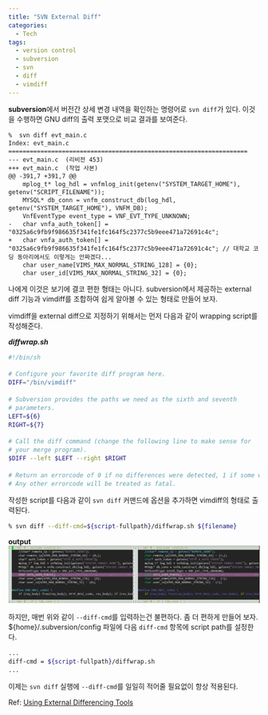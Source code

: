 ```yaml
---
title: "SVN External Diff"
categories:
  - Tech
tags:
  - version control
  - subversion
  - svn
  - diff
  - vimdiff
---
```


**subversion**에서 버전간 상세 변경 내역을 확인하는 명령어로 `svn diff`가 있다.
이것을 수행하면 GNU diff의 출력 포맷으로 비교 결과를 보여준다.

```
%  svn diff evt_main.c 
Index: evt_main.c
===================================================================
--- evt_main.c	(리비전 453)
+++ evt_main.c	(작업 사본)
@@ -391,7 +391,7 @@
 	mplog_t* log_hdl = vnfmlog_init(getenv("SYSTEM_TARGET_HOME"), getenv("SCRIPT_FILENAME"));
 	MYSQL* db_conn = vnfm_construct_db(log_hdl, getenv("SYSTEM_TARGET_HOME"), VNFM_DB);
 	VnfEventType event_type = VNF_EVT_TYPE_UNKNOWN;
-	char vnfa_auth_token[] = "0325a6c9fb9f986635f341fe1fc164f5c2377c5b9eee471a72691c4c";
+	char vnfa_auth_token[] = "0325a6c9fb9f986635f341fe1fc164f5c2377c5b9eee471a72691c4c"; // 대학교 코딩 동아리에서도 이렇게는 안짜겠다...
 	char user_name[VIMS_MAX_NORMAL_STRING_128] = {0};
 	char user_id[VIMS_MAX_NORMAL_STRING_32] = {0};
```

나에게 이것은 보기에 결코 편한 형태는 아니다.
subversion에서 제공하는 external diff 기능과 vimdiff를 조합하여 쉽게 알아볼 수 있는 형태로 만들어 보자.

vimdiff을 external diff으로 지정하기 위해서는 먼저 다음과 같이 wrapping script를 작성해준다.

**_diffwrap.sh_**
```sh
#!/bin/sh

# Configure your favorite diff program here.
DIFF="/bin/vimdiff"

# Subversion provides the paths we need as the sixth and seventh 
# parameters.
LEFT=${6}
RIGHT=${7}

# Call the diff command (change the following line to make sense for
# your merge program).
$DIFF --left $LEFT --right $RIGHT

# Return an errorcode of 0 if no differences were detected, 1 if some were.
# Any other errorcode will be treated as fatal.
```
작성한 script를 다음과 같이 `svn diff` 커맨드에 옵션을 추가하면 vimdiff의 형태로 출력된다.
```sh
% svn diff --diff-cmd=${script-fullpath}/diffwrap.sh ${filename}
```
**output**
![img](assets/images/posts/svn-vimdiff-output.jpg)

하지만, 매번 위와 같이 `--diff-cmd`를 입력하는건 불편하다. 좀 더 편하게 만들어 보자.
${home}/.subversion/config 파일에 다음 `diff-cmd` 항목에 script path를 설정한다.

```sh
...
diff-cmd = ${script-fullpath}/diffwrap.sh
...
```

이제는 `svn diff` 실행에 `--diff-cmd`를 일일히 적어줄 필요없이 항상 적용된다.

Ref: [Using External Differencing Tools](https://svnbook.red-bean.com/en/1.4/svn.advanced.externaldifftools.html)